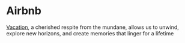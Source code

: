 # Airbnb
[Vacation](bookingappnow.com), a cherished respite from the mundane, allows us to unwind, explore new horizons, and create memories that linger for a lifetime
